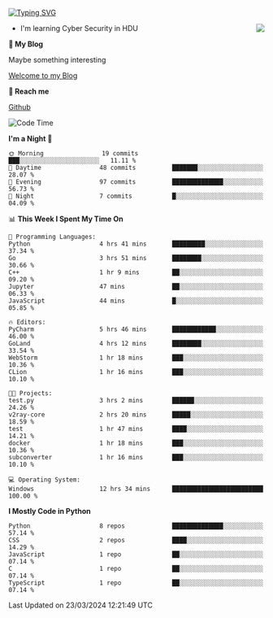 [![Typing SVG](https://readme-typing-svg.herokuapp.com?font=Fira+Code&pause=1000&random=false&width=450&height=60&lines=Hello+%F0%9F%91%8B%F0%9F%8F%BB;I'm+JBNRZ)](https://git.io/typing-svg)

<a href="#">
  <img align="right" src="https://github-readme-stats.vercel.app/api?username=JBNRZ&show_icons=true&bg_color=15,f2f7fd,E0EAFC" />
</a>

- I'm learning Cyber Security in HDU

 **🌱 My Blog**

Maybe something interesting

[Welcome to my Blog](https://jbnrz.com.cn/)

 **💬 Reach me** 

[Github](https://github.com/JBNRZ)


<!--START_SECTION:waka-->
![Code Time](http://img.shields.io/badge/Code%20Time-394%20hrs%2039%20mins-blue)

**I'm a Night 🦉** 

```text
🌞 Morning                19 commits          ███░░░░░░░░░░░░░░░░░░░░░░   11.11 % 
🌆 Daytime                48 commits          ███████░░░░░░░░░░░░░░░░░░   28.07 % 
🌃 Evening                97 commits          ██████████████░░░░░░░░░░░   56.73 % 
🌙 Night                  7 commits           █░░░░░░░░░░░░░░░░░░░░░░░░   04.09 % 
```


📊 **This Week I Spent My Time On** 

```text
💬 Programming Languages: 
Python                   4 hrs 41 mins       █████████░░░░░░░░░░░░░░░░   37.34 % 
Go                       3 hrs 51 mins       ████████░░░░░░░░░░░░░░░░░   30.66 % 
C++                      1 hr 9 mins         ██░░░░░░░░░░░░░░░░░░░░░░░   09.20 % 
Jupyter                  47 mins             ██░░░░░░░░░░░░░░░░░░░░░░░   06.33 % 
JavaScript               44 mins             █░░░░░░░░░░░░░░░░░░░░░░░░   05.85 % 

🔥 Editors: 
PyCharm                  5 hrs 46 mins       ████████████░░░░░░░░░░░░░   46.00 % 
GoLand                   4 hrs 12 mins       ████████░░░░░░░░░░░░░░░░░   33.54 % 
WebStorm                 1 hr 18 mins        ███░░░░░░░░░░░░░░░░░░░░░░   10.36 % 
CLion                    1 hr 16 mins        ███░░░░░░░░░░░░░░░░░░░░░░   10.10 % 

🐱‍💻 Projects: 
test.py                  3 hrs 2 mins        ██████░░░░░░░░░░░░░░░░░░░   24.26 % 
v2ray-core               2 hrs 20 mins       █████░░░░░░░░░░░░░░░░░░░░   18.59 % 
test                     1 hr 47 mins        ████░░░░░░░░░░░░░░░░░░░░░   14.21 % 
docker                   1 hr 18 mins        ███░░░░░░░░░░░░░░░░░░░░░░   10.36 % 
subconverter             1 hr 16 mins        ███░░░░░░░░░░░░░░░░░░░░░░   10.10 % 

💻 Operating System: 
Windows                  12 hrs 34 mins      █████████████████████████   100.00 % 
```

**I Mostly Code in Python** 

```text
Python                   8 repos             ██████████████░░░░░░░░░░░   57.14 % 
CSS                      2 repos             ████░░░░░░░░░░░░░░░░░░░░░   14.29 % 
JavaScript               1 repo              ██░░░░░░░░░░░░░░░░░░░░░░░   07.14 % 
C                        1 repo              ██░░░░░░░░░░░░░░░░░░░░░░░   07.14 % 
TypeScript               1 repo              ██░░░░░░░░░░░░░░░░░░░░░░░   07.14 % 
```




 Last Updated on 23/03/2024 12:21:49 UTC
<!--END_SECTION:waka-->
